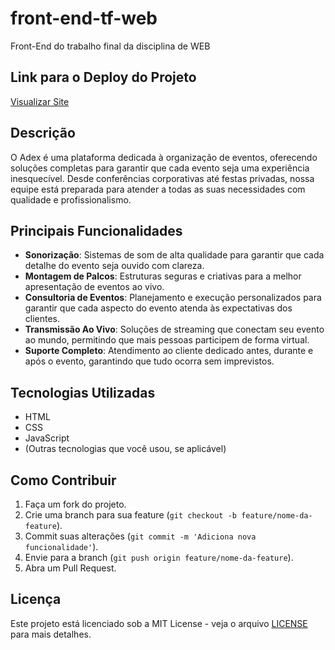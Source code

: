 # front-end-tf-web
Front-End do trabalho final da disciplina de WEB

## Link para o Deploy do Projeto
[Visualizar Site](https://seusite.com)  <!-- Substitua pelo link real do seu site -->

## Descrição
O Adex é uma plataforma dedicada à organização de eventos, oferecendo soluções completas para garantir que cada evento seja uma experiência inesquecível. Desde conferências corporativas até festas privadas, nossa equipe está preparada para atender a todas as suas necessidades com qualidade e profissionalismo.

## Principais Funcionalidades
- **Sonorização**: Sistemas de som de alta qualidade para garantir que cada detalhe do evento seja ouvido com clareza.
- **Montagem de Palcos**: Estruturas seguras e criativas para a melhor apresentação de eventos ao vivo.
- **Consultoria de Eventos**: Planejamento e execução personalizados para garantir que cada aspecto do evento atenda às expectativas dos clientes.
- **Transmissão Ao Vivo**: Soluções de streaming que conectam seu evento ao mundo, permitindo que mais pessoas participem de forma virtual.
- **Suporte Completo**: Atendimento ao cliente dedicado antes, durante e após o evento, garantindo que tudo ocorra sem imprevistos.

## Tecnologias Utilizadas
- HTML
- CSS
- JavaScript
- (Outras tecnologias que você usou, se aplicável)

## Como Contribuir
1. Faça um fork do projeto.
2. Crie uma branch para sua feature (`git checkout -b feature/nome-da-feature`).
3. Commit suas alterações (`git commit -m 'Adiciona nova funcionalidade'`).
4. Envie para a branch (`git push origin feature/nome-da-feature`).
5. Abra um Pull Request.

## Licença
Este projeto está licenciado sob a MIT License - veja o arquivo [LICENSE](LICENSE) para mais detalhes.
